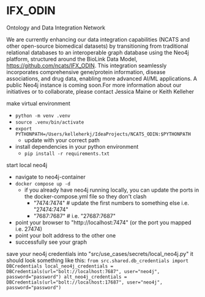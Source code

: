 # IFX_ODIN
Ontology and Data Integration Network

We are currently enhancing our data integration capabilities (NCATS and other open-source biomedical datasets) by transitioning from traditional relational databases to an interoperable graph database using the Neo4j platform, structured around the BioLink Data Model, https://github.com/ncats/IFX_ODIN. This integration seamlessly incorporates comprehensive gene/protein information, disease associations, and drug data, enabling more advanced AI/ML applications. A public Neo4j instance is coming soon.For more information about our initiatives or to collaborate, please contact Jessica Maine or Keith Kelleher

make virtual environment
* `python -m venv .venv`
* `source .venv/bin/activate`
* `export PYTHONPATH=/Users/kelleherkj/IdeaProjects/NCATS_ODIN:$PYTHONPATH`
  * update with your correct path
* install dependencies in your python environment
  * `pip install -r requirements.txt`

start local neo4j
* navigate to neo4j-container
* `docker compose up -d`
  * if you already have neo4j running locally, you can update the ports in the docker-compose.yml file so they don't clash 
    * "7474:7474" # update the first numbers to something else i.e. "27474:7474"
    * "7687:7687" # i.e. "27687:7687"
* point your browser to "http://localhost:7474" (or the port you mapped i.e. 27474)
* point your bolt address to the other one
* successfully see your graph

save your neo4j credentials into "src/use_cases/secrets/local_neo4j.py"
it should look something like this:
`from src.shared.db_credentials import DBCredentials
local_neo4j_credentials = DBCredentials(url="bolt://localhost:7687", user="neo4j", password="password")
alt_neo4j_credentials = DBCredentials(url="bolt://localhost:17687", user="neo4j", password="password")`